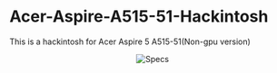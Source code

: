 # Acer-Aspire-A515-51-Hackintosh

This is a hackintosh for Acer Aspire 5 A515-51(Non-gpu version)

<p align="center">
  <img src="https://i.imgur.com/Kq1z0hh.png" alt="Specs">
</p>
